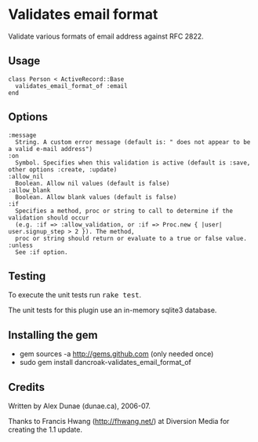 Validates email format
======================

Validate various formats of email address against RFC 2822.

Usage
-----

    class Person < ActiveRecord::Base
      validates_email_format_of :email
    end

Options
-------

    :message
      String. A custom error message (default is: " does not appear to be a valid e-mail address")
    :on
      Symbol. Specifies when this validation is active (default is :save, other options :create, :update)
    :allow_nil
      Boolean. Allow nil values (default is false)
    :allow_blank
      Boolean. Allow blank values (default is false)
    :if
      Specifies a method, proc or string to call to determine if the validation should occur 
      (e.g. :if => :allow_validation, or :if => Proc.new { |user| user.signup_step > 2 }). The method, 
      proc or string should return or evaluate to a true or false value. 
    :unless
      See :if option.

Testing
-------

To execute the unit tests run <tt>rake test</tt>.

The unit tests for this plugin use an in-memory sqlite3 database.

Installing the gem
------------------

* gem sources -a http://gems.github.com (only needed once)
* sudo gem install dancroak-validates\_email\_format\_of

Credits
-------

Written by Alex Dunae (dunae.ca), 2006-07.

Thanks to Francis Hwang (http://fhwang.net/) at Diversion Media for creating the 1.1 update.

